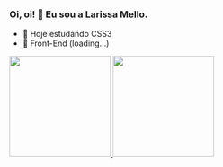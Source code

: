 ### Oi, oi! 🙂 Eu sou a Larissa Mello.


- 🌱 Hoje estudando CSS3
- 📍 Front-End (loading...)
 
<div>
  <a href="https://github.com/i-Larissa-i">
  <img height="180em" src=""https://github-readme-stats.vercel.app/api?username=i-Larissa-i&show_icons=true&theme=dracula&include_all_commits=true&count_private=true">
  <img height="180em" src=""https://github-readme-stats.vercel.app/api/top-langs/?username=i-Larissa-i&layout=compact&langs_count=16&theme=dracula">
</div>
